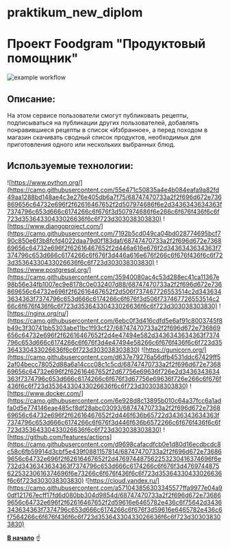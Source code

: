 # praktikum_new_diplom
<a id="anchor"></a>
# Проект Foodgram "Продуктовый помощник"
![example workflow](https://github.com/ase77/yamdb_final/actions/workflows/yamdb_workflow.yml/badge.svg)
## Описание:
На этом сервисе пользователи смогут публиковать рецепты, подписываться на публикации других пользователей, добавлять понравившиеся рецепты в список «Избранное», а перед походом в магазин скачивать сводный список продуктов, необходимых для приготовления одного или нескольких выбранных блюд.
## Используемые технологии:
![https://www.python.org/](https://camo.githubusercontent.com/55e471c50835a4e4b084eafa9a82fd49aa1288bd148ae4c3e276e405db6a7f75/68747470733a2f2f696d672e736869656c64732e696f2f62616467652f2d507974686f6e2d3436343634363f7374796c653d666c6174266c6f676f3d507974686f6e266c6f676f436f6c6f723d35364330433026636f6c6f723d303038303830)
![https://www.djangoproject.com/](https://camo.githubusercontent.com/7192b5cd049ca04bd028774695bcf790c850e6f3b8fcfd4022daa79d0f183daf/68747470733a2f2f696d672e736869656c64732e696f2f62616467652f2d446a616e676f2d3436343634363f7374796c653d666c6174266c6f676f3d446a616e676f266c6f676f436f6c6f723d35364330433026636f6c6f723d303038303830)
![https://www.postgresql.org/](https://camo.githubusercontent.com/35940080ac4c53d288ec41ca11367e98b56e34fb1007ec9e8178c0e032407d88/68747470733a2f2f696d672e736869656c64732e696f2f62616467652f2d506f737467726553514c2d3436343634363f7374796c653d666c6174266c6f676f3d506f737467726553514c266c6f676f436f6c6f723d35364330433026636f6c6f723d303038303830)
![https://nginx.org/ru/](https://camo.githubusercontent.com/6ebc0f3d416cdfd5e6af91c8003745f8b49c3f30741bb5303abe11bc1f93cf27/68747470733a2f2f696d672e736869656c64732e696f2f62616467652f2d4e47494e582d3436343634363f7374796c653d666c6174266c6f676f3d4e47494e58266c6f676f436f6c6f723d35364330433026636f6c6f723d303038303830)
![https://gunicorn.org/](https://camo.githubusercontent.com/d637e79276a56dfb4531ddc67429ff52af04becc78052d88a6a14ccc08c1c5cd/68747470733a2f2f696d672e736869656c64732e696f2f62616467652f2d67756e69636f726e2d3436343634363f7374796c653d666c6174266c6f676f3d67756e69636f726e266c6f676f436f6c6f723d35364330433026636f6c6f723d303038303830)
![https://www.docker.com/](https://camo.githubusercontent.com/6e928d8c13895b010c64a37fcc6a1adfa0d5e774146eae485cf8df28abc03093/68747470733a2f2f696d672e736869656c64732e696f2f62616467652f2d446f636b65722d3436343634363f7374796c653d666c6174266c6f676f3d446f636b6572266c6f676f436f6c6f723d35364330433026636f6c6f723d303038303830)
![https://github.com/features/actions](https://camo.githubusercontent.com/d9698cafacdfcb0e1d80d16ecdbcdc8c58c6fb59914d3cbf5e439f0881157814/68747470733a2f2f696d672e736869656c64732e696f2f62616467652f2d476974487562253230416374696f6e732d3436343634363f7374796c653d666c6174266c6f676f3d476974487562253230616374696f6e73266c6f676f436f6c6f723d35364330433026636f6c6f723d303038303830)
![https://cloud.yandex.ru/](https://camo.githubusercontent.com/a571043856303345577ffa9977e04a90df121767ecff17fd6d080bb304d9854d/68747470733a2f2f696d672e736869656c64732e696f2f62616467652f2d59616e6465782e436c6f75642d3436343634363f7374796c653d666c6174266c6f676f3d59616e6465782e436c6f7564266c6f676f436f6c6f723d35364330433026636f6c6f723d303038303830)

[__В начало__](#anchor) :point_up:
